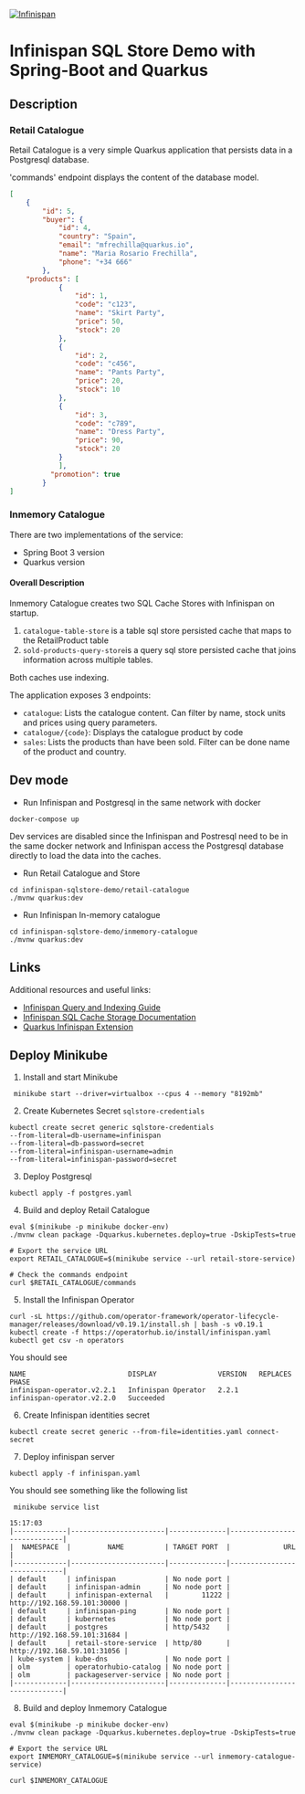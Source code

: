 [![Infinispan](https://design.jboss.org/infinispan/logo/final/PNG/infinispan_logo_rgb_lightbluewhite_darkblue_600px.png)](https://infinispan.org/)

# Infinispan SQL Store Demo with Spring-Boot and Quarkus # 

## Description

### Retail Catalogue

Retail Catalogue is a very simple Quarkus application that persists data in a Postgresql database. 

'commands' endpoint displays the content of the database model.
```json
[
    {
        "id": 5,
        "buyer": {
            "id": 4,
            "country": "Spain",
            "email": "mfrechilla@quarkus.io",
            "name": "Maria Rosario Frechilla",
            "phone": "+34 666"
        },
    "products": [
            {
                "id": 1,
                "code": "c123",
                "name": "Skirt Party",
                "price": 50,
                "stock": 20
            },
            {
                "id": 2,
                "code": "c456",
                "name": "Pants Party",
                "price": 20,
                "stock": 10
            },
            {
                "id": 3,
                "code": "c789",
                "name": "Dress Party",
                "price": 90,
                "stock": 20
            }
            ],
          "promotion": true
        }
]
```

### Inmemory Catalogue

There are two implementations of the service:
* Spring Boot 3 version
* Quarkus version

#### Overall Description

Inmemory Catalogue creates two SQL Cache Stores with Infinispan on startup. 
1. `catalogue-table-store` is a table sql store persisted cache that maps to the RetailProduct table
2. `sold-products-query-store`is a query sql store persisted cache that joins information across multiple tables.

Both caches use indexing.

The application exposes 3 endpoints:
* `catalogue`: Lists the catalogue content. Can filter by name, stock units and prices using query parameters.
* `catalogue/{code}`: Displays the catalogue product by code
* `sales`: Lists the  products than have been sold. Filter can be done name of the product and country.

## Dev mode 

* Run Infinispan and Postgresql in the same network with docker

```shell
docker-compose up
```
Dev services are disabled since the Infinispan and Postresql need to be in the same
docker network and Infinispan access the Postgresql database directly to load the data
into the caches.

* Run Retail Catalogue and Store

```shell
cd infinispan-sqlstore-demo/retail-catalogue 
./mvnw quarkus:dev 
```

* Run Infinispan In-memory catalogue
```shell
cd infinispan-sqlstore-demo/inmemory-catalogue 
./mvnw quarkus:dev 
```

## Links

Additional resources and useful links:

* [Infinispan Query and Indexing Guide](https://infinispan.org/docs/stable/titles/query/query.htm)
* [Infinispan SQL Cache Storage Documentation](https://infinispan.org/docs/stable/titles/configuring/configuring.html#sql-cache-store_persistence)
* [Quarkus Infinispan Extension](https://quarkus.io/guides/infinispan-client)

## Deploy Minikube

1. Install and start Minikube
```shell
 minikube start --driver=virtualbox --cpus 4 --memory "8192mb"
```   
2. Create Kubernetes Secret `sqlstore-credentials`
```shell
kubectl create secret generic sqlstore-credentials 
--from-literal=db-username=infinispan 
--from-literal=db-password=secret
--from-literal=infinispan-username=admin 
--from-literal=infinispan-password=secret
```

3. Deploy Postgresql
```shell
kubectl apply -f postgres.yaml
```

4. Build and deploy Retail Catalogue
```shell
eval $(minikube -p minikube docker-env)
./mvnw clean package -Dquarkus.kubernetes.deploy=true -DskipTests=true 

# Export the service URL 
export RETAIL_CATALOGUE=$(minikube service --url retail-store-service) 

# Check the commands endpoint 
curl $RETAIL_CATALOGUE/commands
```

5. Install the Infinispan Operator
```shell
curl -sL https://github.com/operator-framework/operator-lifecycle-manager/releases/download/v0.19.1/install.sh | bash -s v0.19.1
kubectl create -f https://operatorhub.io/install/infinispan.yaml
kubectl get csv -n operators
```

You should see
```shell
NAME                         DISPLAY               VERSION   REPLACES                     PHASE
infinispan-operator.v2.2.1   Infinispan Operator   2.2.1     infinispan-operator.v2.2.0   Succeeded
```

6. Create Infinispan identities secret
```shell
kubectl create secret generic --from-file=identities.yaml connect-secret
```

7. Deploy infinispan server
```shell
kubectl apply -f infinispan.yaml
```

You should see something like the following list

```shell
 minikube service list    
                                                                                    15:17:03
|-------------|-----------------------|--------------|-----------------------------|
|  NAMESPACE  |         NAME          | TARGET PORT  |             URL             |
|-------------|-----------------------|--------------|-----------------------------|
| default     | infinispan            | No node port |
| default     | infinispan-admin      | No node port |
| default     | infinispan-external   |        11222 | http://192.168.59.101:30000 |
| default     | infinispan-ping       | No node port |
| default     | kubernetes            | No node port |
| default     | postgres              | http/5432    | http://192.168.59.101:31684 |
| default     | retail-store-service  | http/80      | http://192.168.59.101:31056 |
| kube-system | kube-dns              | No node port |
| olm         | operatorhubio-catalog | No node port |
| olm         | packageserver-service | No node port |
|-------------|-----------------------|--------------|-----------------------------|

```

8. Build and deploy Inmemory Catalogue
```shell
eval $(minikube -p minikube docker-env)
./mvnw clean package -Dquarkus.kubernetes.deploy=true -DskipTests=true 

# Export the service URL 
export INMEMORY_CATALOGUE=$(minikube service --url inmemory-catalogue-service) 

curl $INMEMORY_CATALOGUE
```